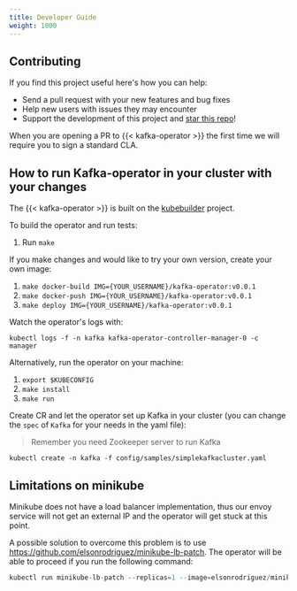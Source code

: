 ```yaml
---
title: Developer Guide
weight: 1000
---
```




## Contributing

If you find this project useful here's how you can help:

- Send a pull request with your new features and bug fixes
- Help new users with issues they may encounter
- Support the development of this project and [star this repo](https://github.com/banzaicloud/koperator/)!

When you are opening a PR to {{< kafka-operator >}} the first time we will require you to sign a standard CLA.

## How to run Kafka-operator in your cluster with your changes

The {{< kafka-operator >}} is built on the [kubebuilder](https://github.com/kubernetes-sigs/kubebuilder) project.

To build the operator and run tests:

1. Run `make`

If you make changes and would like to try your own version, create your own image:

1. `make docker-build IMG={YOUR_USERNAME}/kafka-operator:v0.0.1`
2. `make docker-push IMG={YOUR_USERNAME}/kafka-operator:v0.0.1`
3. `make deploy IMG={YOUR_USERNAME}/kafka-operator:v0.0.1`

Watch the operator's logs with:

`kubectl logs -f -n kafka kafka-operator-controller-manager-0 -c manager`

Alternatively, run the operator on your machine:

1. `export $KUBECONFIG`
2. `make install`
3. `make run`

Create CR and let the operator set up Kafka in your cluster (you can change the `spec` of `Kafka` for your needs in the yaml file):

> Remember you need Zookeeper server to run Kafka

`kubectl create -n kafka -f config/samples/simplekafkacluster.yaml`

## Limitations on minikube

Minikube does not have a load balancer implementation, thus our envoy service will not get an external IP and the operator will get stuck at this point.

A possible solution to overcome this problem is to use https://github.com/elsonrodriguez/minikube-lb-patch. The operator will be able to proceed if you run the following command:

```go
kubectl run minikube-lb-patch --replicas=1 --image=elsonrodriguez/minikube-lb-patch:0.1 --namespace=kube-system
```
